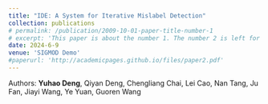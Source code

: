 ```yaml
---
title: "IDE: A System for Iterative Mislabel Detection"
collection: publications
# permalink: /publication/2009-10-01-paper-title-number-1
# excerpt: 'This paper is about the number 1. The number 2 is left for future work.'
date: 2024-6-9
venue: 'SIGMOD Demo'
#paperurl: 'http://academicpages.github.io/files/paper2.pdf'
---
```

<!-- This paper is about the number 1. The number 2 is left for future work. -->
Authors: **Yuhao Deng**, Qiyan Deng, Chengliang Chai, Lei Cao, Nan Tang, Ju Fan, Jiayi Wang, Ye Yuan, Guoren Wang

